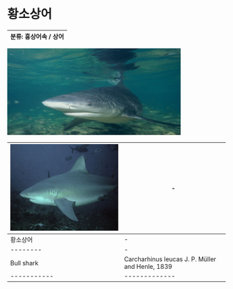 황소상어
============
|분류: 흉상어속 / 상어|
|----------|

<img src="bs1.jpeg" width="400px" height="200px" title="bs"/>

|<img src="bs2.jpeg" width="400px" height="200px" title="bs"/>|-|
|---------------------------------|-|
|황소상어|-|
|--------|-|
|Bull shark|Carcharhinus leucas J. P. Müller and Henle, 1839|
|-----------|-------------|
